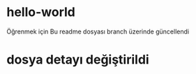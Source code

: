 # hello-world
Öğrenmek için
Bu readme dosyası branch üzerinde güncellendi
# dosya detayı değiştirildi
